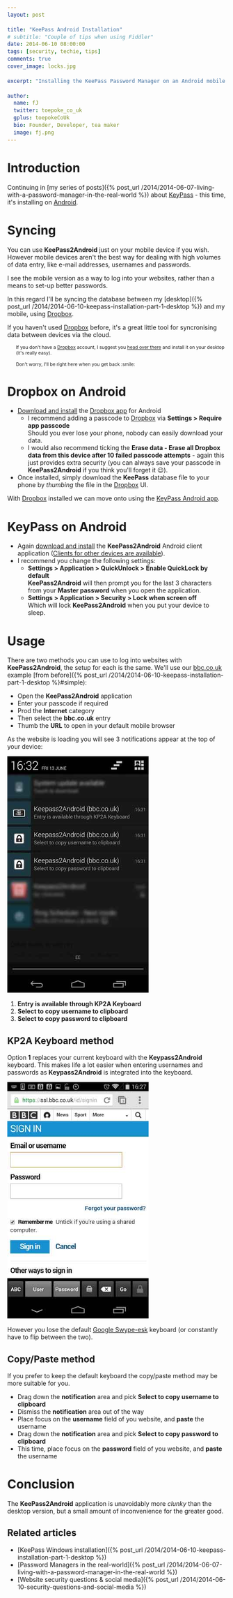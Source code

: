 ```yaml
---
layout: post

title: "KeePass Android Installation"
# subtitle: "Couple of tips when using Fiddler"
date: 2014-06-10 08:00:00
tags: [security, techie, tips]
comments: true
cover_image: locks.jpg

excerpt: "Installing the KeePass Password Manager on an Android mobile device"

author:
  name: fJ
  twitter: toepoke_co_uk
  gplus: toepokeCoUk
  bio: Founder, Developer, tea maker
  image: fj.png
---
```


# Introduction

Continuing in [my series of posts]({% post_url /2014/2014-06-07-living-with-a-password-manager-in-the-real-world %}) about [KeyPass](http://keypass.info) - this time, it's installing on [Android](http://www.android.com/).

# Syncing
You can use **KeePass2Android** just on your mobile device if you wish.  However mobile devices aren't the best way for dealing with high volumes of data entry, like e-mail addresses, usernames and passwords.

I see the mobile version as a way to log into your websites, rather than a means to set-up better passwords.

In this regard I'll be syncing the database between my [desktop]({% post_url /2014/2014-06-10-keepass-installation-part-1-desktop %}) and my mobile, using [Dropbox](https://db.tt/s4rtqKa).

If you haven't used [Dropbox](https://db.tt/s4rtqKa) before, it's a great little tool for syncronising data between devices via the cloud.

<p style="margin-left: 20px; font-size: 0.75em">
If you don't have a <a href="https://db.tt/s4rtqKa">Dropbox</a> account, I suggest you <a href="https://db.tt/s4rtqKa">head over there</a> and install it on your desktop (it's really easy).
<br/><br/>
Don't worry, I'll be right here when you get back :smile:
</p>

# Dropbox on Android
- [Download and install](https://play.google.com/store/apps/details?id=com.dropbox.android) the [Dropbox app](https://play.google.com/store/apps/details?id=com.dropbox.android) for Android
  - I recommend adding a passcode to [Dropbox](https://db.tt/s4rtqKa) via **Settings &gt; Require app passcode**<br/>Should you ever lose your phone, nobody can easily download your data.
  - I would also recommend ticking the **Erase data - Erase all Dropbox data from this device after 10 failed passcode attempts** - again this just provides extra security (you can always save your passcode in **KeePass2Android** if you think you'll forget it :wink:).
- Once installed, simply download the **KeePass** database file to your phone by _thumbing_ the file in the [Dropbox](https://db.tt/s4rtqKa) UI.

With [Dropbox](https://db.tt/s4rtqKa) installed we can move onto using the [KeyPass Android app](https://play.google.com/store/apps/details?id=keepass2android.keepass2android).

# KeyPass on Android

- Again [download and install](https://play.google.com/store/apps/details?id=keepass2android.keepass2android) the **KeePass2Android** Android client application ([Clients for other devices are available](http://keepass.info/download.html)).
- I recommend you change the following settings:
  - **Settings &gt; Application &gt; QuickUnlock &gt; Enable QuickLock by default**<br/>**KeePass2Android** will then prompt you for the last 3 characters from your **Master password** when you open the application.
  - **Settings &gt; Application &gt; Security &gt; Lock when screen off**<br/>Which will lock **KeePass2Android** when you put your device to sleep.

# Usage

There are two methods you can use to log into websites with **KeePass2Android**, the setup for each is the same.  We'll use our [bbc.co.uk](https://ssl.bbc.co.uk/id/signin) example [from before]({% post_url /2014/2014-06-10-keepass-installation-part-1-desktop %}#simple):

- Open the **KeePass2Android** application
- Enter your passcode if required
- Prod the **Internet** category
- Then select the **bbc.co.uk** entry
- Thumb the **URL** to open in your default mobile browser

As the website is loading you will see 3 notifications appear at the top of your device:

<img src="/images/posts/2014/2014-06-10-mobile-install-notification.jpg" />

1. **Entry is available through KP2A Keyboard**
2. **Select to copy username to clipboard**
3. **Select to copy password to clipboard**

## KP2A Keyboard method
Option **1** replaces your current keyboard with the **Keypass2Android** keyboard.  This makes life a lot easier when entering usernames and passwords as **Keypass2Android** is integrated into the keyboard.

<img src="/images/posts/2014/2014-06-10-mobile-install-android2keepass-keyboard.jpg" />

However you lose the default [Google Swype-esk](http://gizmodo.com/google-has-its-own-swype-like-keyboard-app-511535898) keyboard (or constantly have to flip between the two).

## Copy/Paste method

If you prefer to keep the default keyboard the copy/paste method may be more suitable for you.

- Drag down the **notification** area and pick **Select to copy username to clipboard**
- Dismiss the **notification** area out of the way
- Place focus on the **username** field of you website, and **paste** the username
- Drag down the **notification** area and pick **Select to copy password to clipboard**
- This time, place focus on the **password** field of you website, and **paste** the username

# Conclusion

The **KeePass2Android** application is unavoidably more _clunky_ than the desktop version, but a small amount of inconvenience for the greater good.

## Related articles
- [KeePass Windows installation]({% post_url /2014/2014-06-10-keepass-installation-part-1-desktop %})
- [Password Managers in the real-world]({% post_url /2014/2014-06-07-living-with-a-password-manager-in-the-real-world %})
- [Website security questions &amp; social media]({% post_url /2014/2014-06-10-security-questions-and-social-media %})
